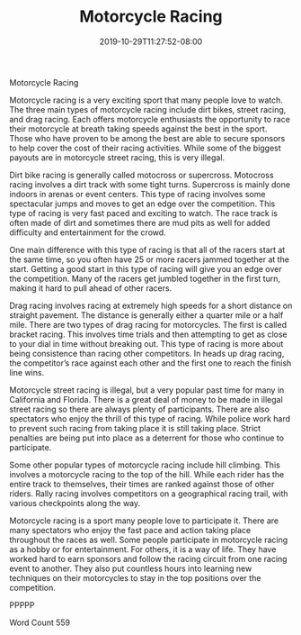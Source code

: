 ﻿---
title: "Motorcycle Racing"
date: 2019-10-29T11:27:52-08:00
description: "Motorcycles and Scooters Tips for Web Success"
featured_image: "/images/Motorcycles and Scooters.jpg"
tags: ["Motorcycles and Scooters"]
---

Motorcycle Racing

Motorcycle racing is a very exciting sport that many people love to watch. The three main types of motorcycle racing include dirt bikes, street racing, and drag racing. Each offers motorcycle enthusiasts the opportunity to race their motorcycle at breath taking speeds against the best in the sport. Those who have proven to be among the best are able to secure sponsors to help cover the cost of their racing activities. While some of the biggest payouts are in motorcycle street racing, this is very illegal. 

Dirt bike racing is generally called motocross or supercross. Motocross racing involves a dirt track with some tight turns. Supercross is mainly done indoors in arenas or event centers. This type of racing involves some spectacular jumps and moves to get an edge over the competition. This type of racing is very fast paced and exciting to watch. The race track is often made of dirt and sometimes there are mud pits as well for added difficulty and entertainment for the crowd.

One main difference with this type of racing is that all of the racers start at the same time, so you often have 25 or more racers jammed together at the start. Getting a good start in this type of racing will give you an edge over the competition. Many of the racers get jumbled together in the first turn, making it hard to pull ahead of other racers. 

Drag racing involves racing at extremely high speeds for a short distance on straight pavement. The distance is generally either a quarter mile or a half mile. There are two types of drag racing for motorcycles. The first is called bracket racing. This involves time trials and then attempting to get as close to your dial in time without breaking out. This type of racing is more about being consistence than racing other competitors. In heads up drag racing, the competitor’s race against each other and the first one to reach the finish line wins. 

Motorcycle street racing is illegal, but a very popular past time for many in California and Florida. There is a great deal of money to be made in illegal street racing so there are always plenty of participants. There are also spectators who enjoy the thrill of this type of racing. While police work hard to prevent such racing from taking place it is still taking place. Strict penalties are being put into place as a deterrent for those who continue to participate. 

Some other popular types of motorcycle racing include hill climbing. This involves a motorcycle racing to the top of the hill. While each rider has the entire track to themselves, their times are ranked against those of other riders. Rally racing involves competitors on a geographical racing trail, with various checkpoints along the way. 

Motorcycle racing is a sport many people love to participate it. There are many spectators who enjoy the fast pace and action taking place throughout the races as well. Some people participate in motorcycle racing as a hobby or for entertainment. For others, it is a way of life. They have worked hard to earn sponsors and follow the racing circuit from one racing event to another. They also put countless hours into learning new techniques on their motorcycles to stay in the top positions over the competition. 

PPPPP

Word Count 559

